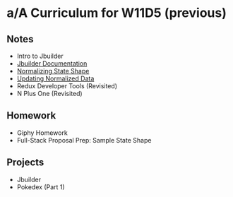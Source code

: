 # a/A Curriculum for W11D5 (previous)

## Notes
* Intro to Jbuilder
* [Jbuilder Documentation](https://github.com/rails/jbuilder)
* [Normalizing State Shape](https://redux.js.org/recipes/structuring-reducers/normalizing-state-shape)
* [Updating Normalized Data](https://redux.js.org/recipes/structuring-reducers/updating-normalized-data)
* Redux Developer Tools (Revisited)
* N Plus One (Revisited)

## Homework
* Giphy Homework
* Full-Stack Proposal Prep: Sample State Shape

## Projects
* Jbuilder
* Pokedex (Part 1)